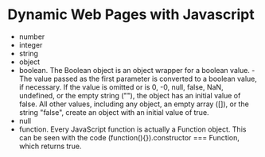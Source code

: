 # Dynamic Web Pages with Javascript

- number
- integer
- string
- object
- boolean. The Boolean object is an object wrapper for a boolean value.
    -The value passed as the first parameter is converted to a boolean value, if necessary. If the value is omitted or is 0, -0, null, false, NaN, undefined, or the empty string (""), the object has an initial value of false. All other values, including any object, an empty array ([]), or the string "false", create an object with an initial value of true.
- null
- function. Every JavaScript function is actually a Function object. This can be seen with the code (function(){}).constructor === Function, which returns true.
